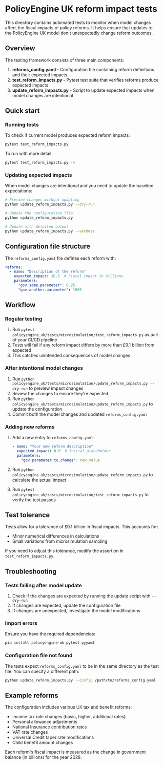 # PolicyEngine UK reform impact tests

This directory contains automated tests to monitor when model changes affect the fiscal impacts of policy reforms. It helps ensure that updates to the PolicyEngine UK model don't unexpectedly change reform outcomes.

## Overview

The testing framework consists of three main components:

1. **reforms_config.yaml** - Configuration file containing reform definitions and their expected impacts
2. **test_reform_impacts.py** - Pytest test suite that verifies reforms produce expected impacts
3. **update_reform_impacts.py** - Script to update expected impacts when model changes are intentional

## Quick start

### Running tests

To check if current model produces expected reform impacts:

```bash
pytest test_reform_impacts.py
```

To run with more detail:

```bash
pytest test_reform_impacts.py -v
```

### Updating expected impacts

When model changes are intentional and you need to update the baseline expectations:

```bash
# Preview changes without updating
python update_reform_impacts.py --dry-run

# Update the configuration file
python update_reform_impacts.py

# Update with detailed output
python update_reform_impacts.py --verbose
```

## Configuration file structure

The `reforms_config.yaml` file defines each reform with:

```yaml
reforms:
  - name: "Description of the reform"
    expected_impact: 10.5  # Fiscal impact in billions
    parameters:
      "gov.some.parameter": 0.25
      "gov.another.parameter": 1000
```

## Workflow

### Regular testing

1. Run `pytest policyengine_uk/tests/microsimulation/test_reform_impacts.py` as part of your CI/CD pipeline
2. Tests will fail if any reform impact differs by more than £0.1 billion from expected
3. This catches unintended consequences of model changes

### After intentional model changes

1. Run `python policyengine_uk/tests/microsimulation/update_reform_impacts.py --dry-run` to preview impact changes
2. Review the changes to ensure they're expected
3. Run `python policyengine_uk/tests/microsimulation/update_reform_impacts.py` to update the configuration
4. Commit both the model changes and updated `reforms_config.yaml`

### Adding new reforms

1. Add a new entry to `reforms_config.yaml`:
   ```yaml
   - name: "Your new reform description"
     expected_impact: 0.0  # Initial placeholder
     parameters:
       "gov.parameter.to.change": new_value
   ```

2. Run `python policyengine_uk/tests/microsimulation/update_reform_impacts.py` to calculate the actual impact
3. Run `pytest policyengine_uk/tests/microsimulation/test_reform_impacts.py` to verify the test passes

## Test tolerance

Tests allow for a tolerance of £0.1 billion in fiscal impacts. This accounts for:
- Minor numerical differences in calculations
- Small variations from microsimulation sampling

If you need to adjust this tolerance, modify the assertion in `test_reform_impacts.py`.

## Troubleshooting

### Tests failing after model update

1. Check if the changes are expected by running the update script with `--dry-run`
2. If changes are expected, update the configuration file
3. If changes are unexpected, investigate the model modifications

### Import errors

Ensure you have the required dependencies:
```bash
pip install policyengine-uk pytest pyyaml
```

### Configuration file not found

The tests expect `reforms_config.yaml` to be in the same directory as the test file. You can specify a different path:

```bash
python update_reform_impacts.py --config /path/to/reforms_config.yaml
```

## Example reforms

The configuration includes various UK tax and benefit reforms:
- Income tax rate changes (basic, higher, additional rates)
- Personal allowance adjustments
- National Insurance contribution rates
- VAT rate changes
- Universal Credit taper rate modifications
- Child benefit amount changes

Each reform's fiscal impact is measured as the change in government balance (in billions) for the year 2029.